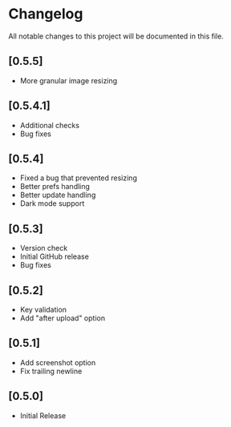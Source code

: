 # Changelog
All notable changes to this project will be documented in this file.

## [0.5.5]
- More granular image resizing

## [0.5.4.1]
- Additional checks
- Bug fixes

## [0.5.4]
- Fixed a bug that prevented resizing
- Better prefs handling
- Better update handling
- Dark mode support

## [0.5.3]
- Version check
- Initial GitHub release
- Bug fixes

## [0.5.2]
- Key validation
- Add "after upload" option

## [0.5.1]
- Add screenshot option
- Fix trailing newline

## [0.5.0]
- Initial Release
